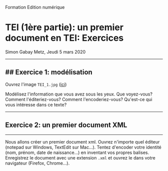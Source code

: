 Formation Edition numérique

# TEI (1ère partie): un premier document en TEI: Exercices

Simon Gabay
Metz, Jeudi 5 mars 2020

---
## Exercice 1: modélisation
---
Ouvrez l'image `TEI_1.jpg` ([ici](https://github.com/gabays/Cours_2020_02_Metz/blob/master/TEI_1/TEI_1_exo/TEI_1.jpg))

Modélisez l'information que vous avez sous les yeux. Que voyez-vous? Comment l'éditeriez-vous? Comment l'encoderiez-vous? Qu'est-ce qui vous intéresse dans ce texte?

---
## Exercice 2: un premier document XML
---
Nous allons créer un premier document xml. Ouvrez n'importe quel éditeur (notepad sur Windows, TextEdit sur Mac…). Tentez d'encoder votre identité (nom, prénom, date de naissance…) en inventant vos propres balises. Enregistrez le document avec une extension `.xml` et ouvrez le dans votre navigateur (Firefox, Chrome…).
